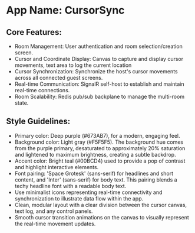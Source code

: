# **App Name**: CursorSync

## Core Features:

- Room Management: User authentication and room selection/creation screen.
- Cursor and Coordinate Display: Canvas to capture and display cursor movements, text area to log the current location
- Cursor Synchronization: Synchronize the host's cursor movements across all connected guest screens.
- Real-time Communication: SignalR self-host to establish and maintain real-time connections.
- Room Scalability: Redis pub/sub backplane to manage the multi-room state.

## Style Guidelines:

- Primary color: Deep purple (#673AB7), for a modern, engaging feel. 
- Background color: Light gray (#F5F5F5). The background hue comes from the purple primary, desaturated to approximately 20% saturation and lightened to maximum brightness, creating a subtle backdrop.
- Accent color: Bright teal (#00BCD4) used to provide a pop of contrast and highlight interactive elements.
- Font pairing: 'Space Grotesk' (sans-serif) for headlines and short content, and 'Inter' (sans-serif) for body text. This pairing blends a techy headline font with a readable body text.
- Use minimalist icons representing real-time connectivity and synchronization to illustrate data flow within the app.
- Clean, modular layout with a clear division between the cursor canvas, text log, and any control panels.
- Smooth cursor transition animations on the canvas to visually represent the real-time movement updates.